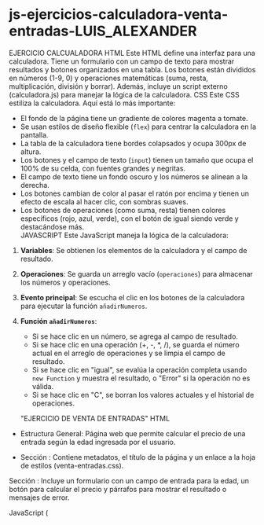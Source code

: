 # js-ejercicios-calculadora-venta-entradas-LUIS_ALEXANDER
EJERCICIO CALCUALADORA
                HTML
Este HTML define una interfaz para una calculadora. Tiene un formulario con un campo de texto para mostrar resultados y botones organizados en una tabla. Los botones están divididos en números (1-9, 0) y operaciones matemáticas (suma, resta, multiplicación, división y borrar). Además, incluye un script externo (calculadora.js) para manejar la lógica de la calculadora.
                    CSS
Este CSS estiliza la calculadora. Aquí está lo más importante:

- El fondo de la página tiene un gradiente de colores magenta a tomate.
- Se usan estilos de diseño flexible (`flex`) para centrar la calculadora en la pantalla.
- La tabla de la calculadora tiene bordes colapsados y ocupa 300px de altura.
- Los botones y el campo de texto (`input`) tienen un tamaño que ocupa el 100% de su celda, con fuentes grandes y negritas.
- El campo de texto tiene un fondo oscuro y los números se alinean a la derecha.
- Los botones cambian de color al pasar el ratón por encima y tienen un efecto de escala al hacer clic, con sombras suaves.
- Los botones de operaciones (como suma, resta) tienen colores específicos (rojo, azul, verde), con el botón de igual siendo verde y destacándose más.  
                    JAVASCRIPT
Este JavaScript maneja la lógica de la calculadora:

1. **Variables**: Se obtienen los elementos de la calculadora y el campo de resultado.
2. **Operaciones**: Se guarda un arreglo vacío (`operaciones`) para almacenar los números y operaciones.
3. **Evento principal**: Se escucha el clic en los botones de la calculadora para ejecutar la función `añadirNumeros`.
4. **Función `añadirNumeros`**:
   - Si se hace clic en un número, se agrega al campo de resultado.
   - Si se hace clic en una operación (+, -, *, /), se guarda el número actual en el arreglo de operaciones y se limpia el campo de resultado.
   - Si se hace clic en "igual", se evalúa la operación completa usando `new Function` y muestra el resultado, o "Error" si la operación no es válida.
   - Si se hace clic en "C", se borran los valores actuales y el historial de operaciones.
   
   
   "EJERCICIO DE VENTA DE ENTRADAS"
                    HTML
- Estructura General: Página web que permite calcular el precio de una entrada según la edad ingresada por el usuario.

- Sección <head>: Contiene metadatos, el título de la página y un enlace a la hoja de estilos (venta-entradas.css).

Sección <body>: Incluye un formulario con un campo de entrada para la edad, un botón para calcular el precio y párrafos para mostrar el resultado o mensajes de error.

JavaScript (<script>): Enlaza el archivo venta-entradas.js, donde se define la lógica para calcular el precio de la entrada.

                CSS
- body: Usa la fuente Arial, centra el contenido, aplica un margen de 50px y un fondo verde claro.
- h1: El título se muestra en color rojo.
.container: Establece un ancho máximo de 400px, centra el contenido, añade relleno, bordes redondeados y una sombra ligera.
input, button: Tienen margen, relleno y ocupan el 100% del ancho disponible.
.error: Muestra los mensajes de error en rojo.
                JAVASCRIPT
1. Obtiene la edad ingresada desde el campo <input> y limpia espacios innecesarios.
2. Limpia los mensajes anteriores (resultado y error).
3. Valida la entrada:
- Si el campo está vacío, muestra un error.
- Si no es un número o es menor o igual a 0, muestra otro error.
4. Calcula el precio según la edad:
- Menores de 12 años: Entrada gratuita.
- Entre 12 y 18 años: Precio reducido.
- Mayores de 18 años: Precio completo.

Estas son algunas pruebas que hize para comprobar que los parametros que pedia el ejercicio se cumplian
